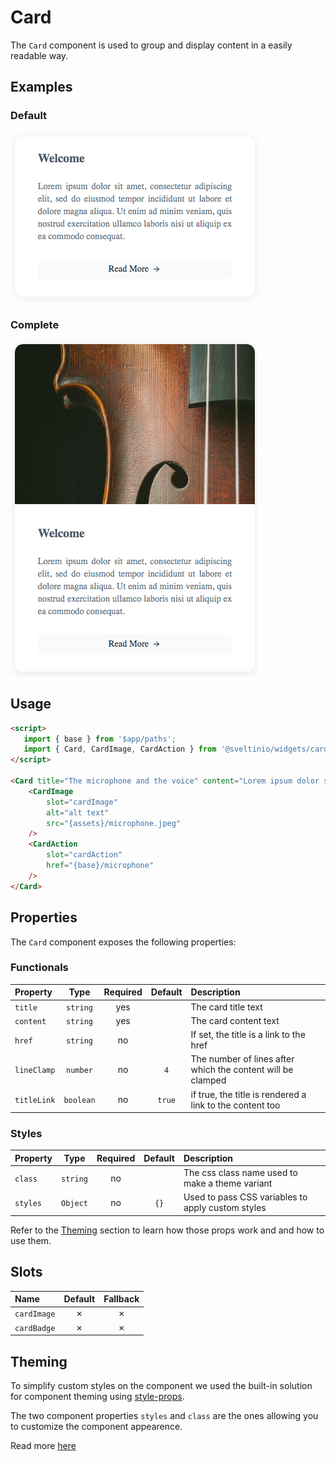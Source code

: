 # Card

The `Card` component is used to group and display content in a easily readable way.

## Examples

### Default

<img src="./assets/images/default.png" alt="Card - Default Styles" />

### Complete

<img src="./assets/images/full.png" alt="Card - Default Styles" />

## Usage

```html
<script>
   import { base } from '$app/paths';
   import { Card, CardImage, CardAction } from '@sveltinio/widgets/card';
</script>

<Card title="The microphone and the voice" content="Lorem ipsum dolor sit amet, consectetur adipiscing elit, sed do eiusmod tempor incididunt...">
    <CardImage
        slot="cardImage"
        alt="alt text"
        src="{assets}/microphone.jpeg"
    />
    <CardAction
        slot="cardAction"
        href="{base}/microphone"
    />
</Card>
```

## Properties

The `Card` component exposes the following properties:

### Functionals

| Property    | Type      | Required | Default | Description                                                 |
| :---------- | :-------: | :------: | :-----: | :---------------------------------------------------------- |
| `title`     | `string`  |   yes    |         | The card title text                                         |
| `content`   | `string`  |   yes    |         | The card content text                                       |
| `href`      | `string`  |    no    |         | If set, the title is a link to the href                     |
| `lineClamp` | `number`  |    no    | `4`     | The number of lines after which the content will be clamped |
| `titleLink` | `boolean` |    no    | `true`  | if true, the title is rendered a link to the content too    |

### Styles

| Property    | Type     | Required | Default | Description                                       |
| :---------- | :------: | :------: | :-----: | :------------------------------------------------ |
| `class`     | `string` |    no    |         | The css class name used to make a theme variant   |
| `styles`    | `Object` |    no    |   `{}`  | Used to pass CSS variables to apply custom styles |

Refer to the [Theming](#theming) section to learn how those props work and and how to use them.

## Slots

| Name         | Default | Fallback |
| :----------- | :-----: | :------: |
| `cardImage`  | ✗       |    ✗     |
| `cardBadge`  | ✗       |    ✗     |

## Theming

To simplify custom styles on the component we used the built-in solution for component theming using [style-props].

The two component properties `styles` and `class` are the ones allowing you to customize the component appearence.

Read more [here](./THEMING.md)

<!-- Resources -->
[style-props]: https://svelte.dev/docs#template-syntax-component-directives---style-props
